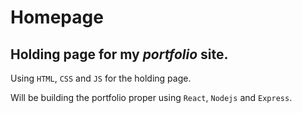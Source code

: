 # Homepage

## Holding page for my **_portfolio_** site.


Using `HTML`, `CSS` and `JS` for the holding page.

Will be building the portfolio proper using `React`, `Nodejs` and `Express`. 
